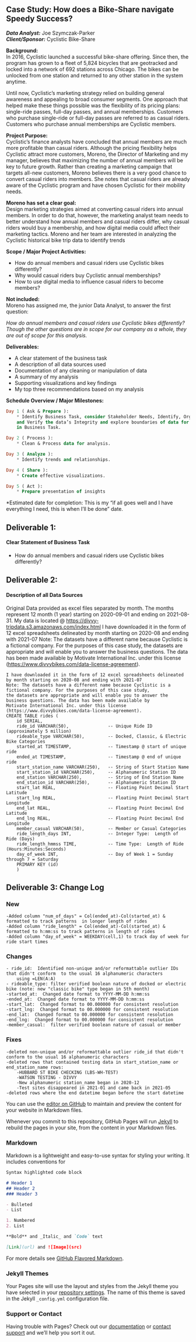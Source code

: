 ## Case Study:  How does a Bike-Share navigate Speedy Success?  

***Data Analyst:*** Joe Szymczak-Parker  
***Client/Sponsor:*** Cyclistic Bike-Share  

**Background:**  
In 2016, Cyclistic launched a successful bike-share offering. Since then, the program has grown to a fleet of 5,824 bicycles that are geotracked and locked into a network of 692 stations across Chicago. The bikes can be unlocked from one station and returned to any other station in the system anytime.  

Until now, Cyclistic’s marketing strategy relied on building general awareness and appealing to broad consumer segments. One approach that helped make these things possible was the flexibility of its pricing plans: single-ride passes, full-day passes, and annual memberships. Customers who purchase single-ride or full-day passes are referred to as casual riders. Customers who purchase annual memberships are Cyclistic members.

**Project Purpose:**  
Cyclistic’s finance analysts have concluded that annual members are much more profitable than casual riders. Although the pricing flexibility helps Cyclistic attract more customers, Moreno, the Director of Marketing and my manager, believes that maximizing the number of annual members will be key to future growth. Rather than creating a marketing campaign that targets all-new customers, Moreno believes there is a very good chance to convert casual riders into members. She notes that casual riders are already aware of the Cyclistic program and have chosen Cyclistic for their mobility needs.

**Moreno has set a clear goal:**  
Design marketing strategies aimed at converting casual riders into annual members. In order to do that, however, the marketing analyst team needs to better understand how annual members and casual riders differ, why casual riders would buy a membership, and how digital media could affect their marketing tactics. Moreno and her team are interested in analyzing the Cyclistic historical bike trip data to identify trends

**Scope / Major Project Activities:**


* How do annual members and casual riders use Cyclistic bikes differently?
* Why would casual riders buy Cyclistic annual memberships?
* How to use digital media to influence casual riders to become members?

**Not included:**  
Moreno has assigned me, the junior Data Analyst, to answer the first   question:    

  *How do annual members and casual riders use Cyclistic bikes differently?  Though the other questions are in scope for our company as a whole, they are out of scope for this analysis.*

**Deliverables:**

  * A clear statement of the business task
  * A description of all data sources used
  * Documentation of any cleaning or manipulation of data
  * A summary of my analysis
  * Supporting visualizations and key findings
  * My top three recommendations based on my analysis

**Schedule Overview / Major Milestones:**
~~~SQL
Day 1 ( Ask & Prepare ):  
    * Identify Business Task, consider Stakeholder Needs, Identify, Organize,  
    and Verify the data’s Integrity and explore boundaries of data for use  
    in Business Task.  

Day 2 ( Process ):  
    * Clean & Process data for analysis.  

Day 3 ( Analyze ):
    * Identify trends and relationships.

Day 4 ( Share ):
    * Create effective visualizations.

Day 5 ( Act ):
    * Prepare presentation of insights
  ~~~


*Estimated date for completion:
This is my “if all goes well and I have everything I need, this is when I’ll be done” date.

## Deliverable 1:
#### Clear Statement of Business Task

  * How do annual members and casual riders use Cyclistic bikes differently?

## Deliverable 2:
#### Description of all Data Sources  

Original Data provided as excel files separated by month.  The months represent 12 month (1 year) starting on 2020-09-01 and ending on 2021-08-31. My data is located @ https://divvy-tripdata.s3.amazonaws.com/index.html
I have downloaded it in the form of 12 excel spreadsheets delineated by month starting on 2020-08 and ending with 2021-07
Note: The datasets have a different name because Cyclistic is a fictional company. For the purposes of this case study,
the datasets are appropriate and will enable you to answer the business questions. The data has been made available by
Motivate International Inc. under this license (https://www.divvybikes.com/data-license-agreement).

~~~SQLMy data is located @ https://divvy-tripdata.s3.amazonaws.com/index.html
I have downloaded it in the form of 12 excel spreadsheets delineated by month starting on 2020-08 and ending with 2021-07
Note: The datasets have a different name because Cyclistic is a fictional company. For the purposes of this case study,
the datasets are appropriate and will enable you to answer the business questions. The data has been made available by
Motivate International Inc. under this license (https://www.divvybikes.com/data-license-agreement).
CREATE TABLE rides (
	id SERIAL,
	ride_id VARCHAR(50),               -- Unique Ride ID (approximately 5 million)
	rideable_type VARCHAR(50),         -- Docked, Classic, & Electric Bike Categories
	started_at TIMESTAMP,              -- Timestamp @ start of unique ride
	ended_at TIMESTAMP,                -- Timestamp @ end of unique ride
	start_station_name VARCHAR(250),   -- String of Start Station Name
	start_station_id VARCHAR(250),     -- Alphanumeric Station ID
	end_station VARCHAR(250),          -- String of End Station Name
	end_station_id VARCHAR(250),       -- Alphanumeric Station ID
	start_lat REAL,                    -- Floating Point Decimal Start Latitude
	start_lng REAL,                    -- Floating Point Decimal Start Longitude
	end_lat REAL,                      -- Floating Point Decimal End Latitude
	end_lng REAL,                      -- Floating Point Decimal End Longitude
	member_casual VARCHAR(50),         -- Member or Casual Categories
	ride_length_days INT,              -- Integer Type:  Length of Ride (Days)
	ride_length_hmmss TIME,            -- Time Type:  Length of Ride (Hours:Minutes:Seconds)
	day_of_week INT,                   -- Day of Week 1 = Sunday through 7 = Saturday
	PRIMARY KEY (id)
	)
~~~

## Deliverable 3: Change Log

### New
	-Added column "num_of_days" = Col(ended_at)-Col(started_at) & formatted to track patterns  in longer length of rides
	-Added column "ride_length" = Col(ended_at)-Col(started_at) & formatted to h:mm:ss to track patterns in length of rides
	-Added column "day_of_week" = WEEKDAY(cell,1) to track day of week for ride start times


### Changes  
	- ride_id:  Identified non-unique and/or reformattable outlier IDs that didn't conform  to the usual 16 alphanumeric characters
		using =LEN(A:A)
	- rideable_type: filter verified boolean nature of docked or electric bike (note: new "classic bike" type began in 5th month)
	-started_at:  Changed date format to YYYY-MM-DD h:mm:ss
	-ended_at:  Changed date format to YYYY-MM-DD h:mm:ss
	-start_lat:  Changed format to 00.000000 for consistent resolution
	-start_lng:  Changed format to 00.000000 for consistent resolution
	-end_lat:  Changed format to 00.000000 for consistent resolution
	-end_lng:  Changed format to 00.000000 for consistent resolution
	-member_casual:  filter verified boolean nature of casual or member

### Fixes
	-deleted non-unique and/or reformattable outlier ride_id that didn't conform to the usual 16 alphanumeric characters
	-deleted rows that contained testing data in start_station_name or end_station_name rows:
		-HUBBARD ST BIKE CHECKING (LBS-WH-TEST)
		-WATSON TESTING - DIVVY
		-New alphanumeric station_name began in 2020-12
		-Test sites disappeared in 2021-01 and came back in 2021-05
	-deleted rows where the end datetime began before the start datetime
You can use the [editor on GitHub](https://github.com/YugenExperience/CapStoneProject/edit/gh-pages/index.md) to maintain and preview the content for your website in Markdown files.

Whenever you commit to this repository, GitHub Pages will run [Jekyll](https://jekyllrb.com/) to rebuild the pages in your site, from the content in your Markdown files.

### Markdown

Markdown is a lightweight and easy-to-use syntax for styling your writing. It includes conventions for

```markdown
Syntax highlighted code block

# Header 1
## Header 2
### Header 3

- Bulleted
- List

1. Numbered
2. List

**Bold** and _Italic_ and `Code` text

[Link](url) and ![Image](src)
```

For more details see [GitHub Flavored Markdown](https://guides.github.com/features/mastering-markdown/).

### Jekyll Themes

Your Pages site will use the layout and styles from the Jekyll theme you have selected in your [repository settings](https://github.com/YugenExperience/CapStoneProject/settings/pages). The name of this theme is saved in the Jekyll `_config.yml` configuration file.

### Support or Contact

Having trouble with Pages? Check out our [documentation](https://docs.github.com/categories/github-pages-basics/) or [contact support](https://support.github.com/contact) and we’ll help you sort it out.
